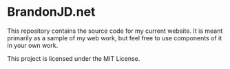 # BrandonJD.net

This repository contains the source code for my current website. It is meant primarily as a sample
of my web work, but feel free to use components of it in your own work.

This project is licensed under the MIT License.
